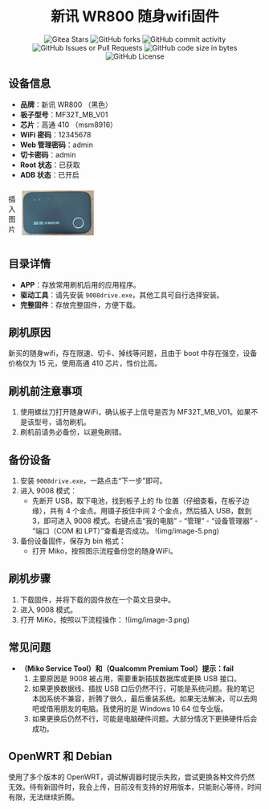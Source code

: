 
<p align="center">
<h1 align="center">新讯 WR800 随身wifi固件</h1>
</p>
<p align="center">
    <img alt="Gitea Stars" src="https://img.shields.io/github/stars/x7780/MF32T_MB_V01?style=flat-square&logo=GitHub">
    <img alt="GitHub forks" src="https://img.shields.io/github/forks/x7780/MF32T_MB_V01?style=flat-square&logo=GitHub">
    <img alt="GitHub commit activity" src="https://img.shields.io/github/commit-activity/t/x7780/MF32T_MB_V01?style=flat-square&logo=GitHub">
    <img alt="GitHub Issues or Pull Requests" src="https://img.shields.io/github/issues-closed-raw/x7780/MF32T_MB_V01?style=flat-square&logo=GitHub">
    <img alt="GitHub code size in bytes" src="https://img.shields.io/github/languages/code-size/x7780/MF32T_MB_V01?style=flat-square&logo=GitHub">
    <img alt="GitHub License" src="https://img.shields.io/github/license/x7780/MF32T_MB_V01?style=flat-square">
</p>

<!-- Start of Selection -->
## 设备信息
- **品牌**：新讯 WR800 （黑色）
- **板子型号**：MF32T_MB_V01
- **芯片**：高通 410 （msm8916）
- **WiFi 密码**：12345678
- **Web 管理密码**：admin
- **切卡密码**：admin
- **Root 状态**：已获取
- **ADB 状态**：已开启
<div style="display: flex; align-items: center;">
    <div>
        <p>插入图片</p>
    </div>
    <div>
        <img src="img/image-7.png" alt="插入图片" style="max-width: 30%; height: auto;">
    </div>
</div>
<!-- End of Selection -->

## 目录详情
- **APP**：存放常用刷机后用的应用程序。
- **驱动工具**：请先安装 `9008drive.exe`，其他工具可自行选择安装。
- **完整固件**：存放完整固件，方便下载。

## 刷机原因
新买的随身wifi，存在限速、切卡、掉线等问题，且由于 boot 中存在强空，设备价格仅为 15 元，使用高通 410 芯片，性价比高。

## 刷机前注意事项
1. 使用螺丝刀打开随身WiFi，确认板子上信号是否为 MF32T_MB_V01。如果不是该型号，请勿刷机。
2. 刷机前请务必备份，以避免刷错。

## 备份设备
1. 安装 `9008drive.exe`，一路点击“下一步”即可。
2. 进入 9008 模式：
   - 先断开 USB，取下电池，找到板子上的 fb 位置（仔细查看，在板子边缘），共有 4 个金点。用镊子按住中间 2 个金点，然后插入 USB，数到3，即可进入 9008 模式。右键点击“我的电脑” - “管理” - “设备管理器” - “端口（COM 和 LPT）”查看是否成功。
   !(img/image-5.png)
3. 备份设备固件，保存为 bin 格式：
   - 打开 Miko，按照图示流程备份您的随身WiFi。
 

## 刷机步骤
1. 下载固件，并将下载的固件放在一个英文目录中。
2. 进入 9008 模式。
3. 打开 MiKo，按照以下流程操作：
   !(img/image-3.png)

## 常见问题
- **（Miko Service Tool）和（Qualcomm Premium Tool）提示：fail**
  1. 主要原因是 9008 被占用，需要重新插拔数据库或更换 USB 接口。
  2. 如果更换数据线、插拔 USB 口后仍然不行，可能是系统问题。我的笔记本因系统不兼容，折腾了很久，最后重装系统。如果无法解决，可以去网吧或借用朋友的电脑。我使用的是 Windows 10 64 位专业版。
  3. 如果更换后仍然不行，可能是电脑硬件问题。大部分情况下更换硬件后会成功。


## OpenWRT 和 Debian
使用了多个版本的 OpenWRT，调试解调器时提示失败，尝试更换各种文件仍然无效。待有新固件时，我会上传，目前没有支持的好用版本，只能耐心等待，时间有限，无法继续折腾。